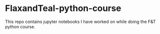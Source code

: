 # FlaxandTeal-python-course
This repo contains jupyter notebooks I have worked on while doing the F&amp;T python course. 

